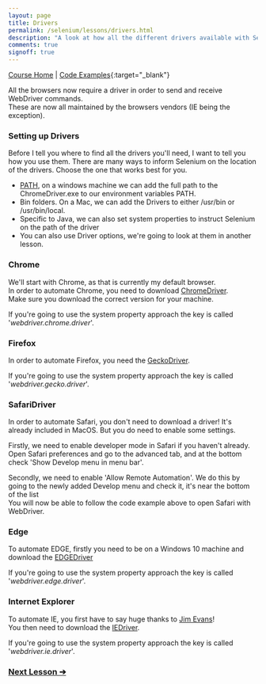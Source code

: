 ```yaml
---
layout: page
title: Drivers
permalink: /selenium/lessons/drivers.html
description: "A look at how all the different drivers available with Selenium WebDriver work"
comments: true
signoff: true
---
```

[Course Home](../course) \| [Code Examples](https://github.com/FriendlyTester/Selenium-WebDriver-Examples/blob/master/java/src/test/java/lessons/A_Drivers.java){:target="_blank"}

All the browsers now require a driver in order to send and receive WebDriver commands.  
These are now all maintained by the browsers vendors (IE being the exception).

### Setting up Drivers
Before I tell you where to find all the drivers you'll need, I want to tell you how you use them.
There are many ways to inform Selenium on the location of the drivers. Choose the one that works best for you.

* [PATH](https://stackoverflow.com/questions/44272416/how-to-add-a-folder-to-path-environment-variable-in-windows-10-with-screensho), on a windows machine we can add the full path to the ChromeDriver.exe to our environment variables PATH.
* Bin folders. On a Mac, we can add the Drivers to either /usr/bin or /usr/bin/local.
* Specific to Java, we can also set system properties to instruct Selenium on the path of the driver
* You can also use Driver options, we're going to look at them in another lesson.

### Chrome
We'll start with Chrome, as that is currently my default browser.  
In order to automate Chrome, you need to download [ChromeDriver](https://sites.google.com/a/chromium.org/chromedriver/downloads).  
Make sure you download the correct version for your machine.

If you're going to use the system property approach the key is called '_webdriver.chrome.driver_'.

### Firefox
In order to automate Firefox, you need the [GeckoDriver](https://github.com/mozilla/geckodriver/releases).

If you're going to use the system property approach the key is called '_webdriver.gecko.driver_'.

### SafariDriver
In order to automate Safari, you don't need to download a driver! It's already included in MacOS. But you do need to enable some settings.

Firstly, we need to enable developer mode in Safari if you haven't already.  
Open Safari preferences and go to the advanced tab, and at the bottom check 'Show Develop menu in menu bar'.

Secondly, we need to enable 'Allow Remote Automation'. We do this by going to the newly added Develop menu and check it, it's near the bottom of the list  
You will now be able to follow the code example above to open Safari with WebDriver. 

### Edge
To automate EDGE, firstly you need to be on a Windows 10 machine and download the [EDGEDriver](https://developer.microsoft.com/en-us/microsoft-edge/tools/webdriver/)

If you're going to use the system property approach the key is called '_webdriver.edge.driver_'.

### Internet Explorer
To automate IE, you first have to say huge thanks to [Jim Evans](https://twitter.com/jimevansmusic)!  
You then need to download the [IEDriver](https://github.com/SeleniumHQ/selenium/wiki/InternetExplorerDriver).

If you're going to use the system property approach the key is called '_webdriver.ie.driver_'.

### [Next Lesson &#10132;](../lessons/navigation)